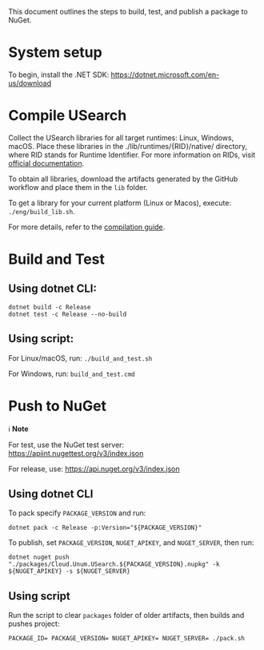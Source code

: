 This document outlines the steps to build, test, and publish a package to NuGet.

# System setup
To begin, install the .NET SDK: https://dotnet.microsoft.com/en-us/download

# Compile USearch

Collect the USearch libraries for all target runtimes: Linux, Windows, macOS.  Place these libraries in the ./lib/runtimes/{RID}/native/ directory, where RID stands for Runtime Identifier. For more information on RIDs, visit [official documentation](https://learn.microsoft.com/en-us/dotnet/core/rid-catalog).

To obtain all libraries, download the artifacts generated by the GitHub workflow and place them in the `lib` folder.

To get a library for your current platform (Linux or Macos), execute: `./eng/build_lib.sh`.

For more details, refer to the [compilation guide](https://github.com/unum-cloud/usearch/blob/main/CONTRIBUTING.md).

# Build and Test

## Using dotnet CLI:

    dotnet build -c Release
    dotnet test -c Release --no-build

## Using script:

For Linux/macOS, run: `./build_and_test.sh`

For Windows, run: `build_and_test.cmd`

# Push to NuGet

ℹ️ **Note** 

For test, use the NuGet test server: https://apiint.nugettest.org/v3/index.json 

For release, use: https://api.nuget.org/v3/index.json

## Using dotnet CLI

To pack specify `PACKAGE_VERSION` and run:

    dotnet pack -c Release -p:Version="${PACKAGE_VERSION}"

To publish, set `PACKAGE_VERSION`, `NUGET_APIKEY`, and `NUGET_SERVER`, then run:

    dotnet nuget push "./packages/Cloud.Unum.USearch.${PACKAGE_VERSION}.nupkg" -k ${NUGET_APIKEY} -s ${NUGET_SERVER}

## Using script

Run the script to clear `packages` folder of older artifacts, then builds and pushes project:

    PACKAGE_ID= PACKAGE_VERSION= NUGET_APIKEY= NUGET_SERVER= ./pack.sh
